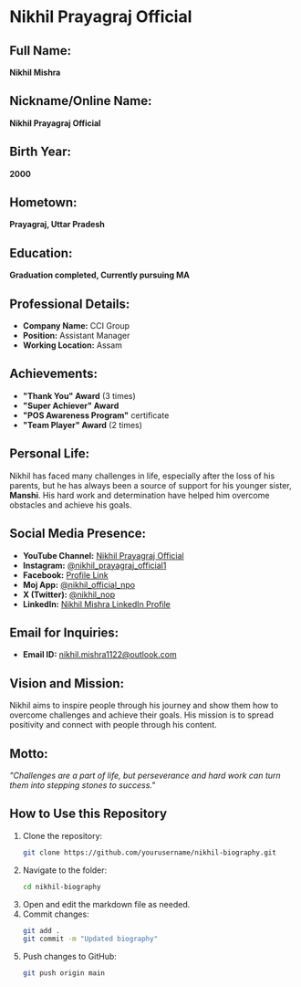 # Nikhil Prayagraj Official

## Full Name:
**Nikhil Mishra**  

## Nickname/Online Name:
**Nikhil Prayagraj Official**  

## Birth Year:
**2000**  

## Hometown:
**Prayagraj, Uttar Pradesh**  

## Education:
**Graduation completed, Currently pursuing MA**  

## Professional Details:
- **Company Name:** CCI Group  
- **Position:** Assistant Manager  
- **Working Location:** Assam  

## Achievements:
- **"Thank You" Award** (3 times)  
- **"Super Achiever" Award**  
- **"POS Awareness Program"** certificate  
- **"Team Player" Award** (2 times)  

## Personal Life:
Nikhil has faced many challenges in life, especially after the loss of his parents, but he has always been a source of support for his younger sister, **Manshi**. His hard work and determination have helped him overcome obstacles and achieve his goals.  

## Social Media Presence:
- **YouTube Channel:** [Nikhil Prayagraj Official](https://youtube.com/@nikhil_prayagraj_offical?si=eZVxzgFVHhp5hLuU)  
- **Instagram:** [@nikhil_prayagraj_official1](https://www.instagram.com/nikhil_prayagraj_official1/profilecard/?igsh=ZDQ1NWk1aTQ0OWJ0)  
- **Facebook:** [Profile Link](https://www.facebook.com/profile.php?id=61571006673566&mibextid=ZbWKwL)  
- **Moj App:** [@nikhil_official_npo](https://mojapp.in/@nikhil_official_npo?referrer=UZhCvia-1LsUTzr)  
- **X (Twitter):** [@nikhil_nop](https://x.com/nikhil_nop?t=G9SKBSkrR855sBJYIGtlTg&s=09)  
- **LinkedIn:** [Nikhil Mishra LinkedIn Profile](https://www.linkedin.com/in/nikhilmishraprayagraj)  

## Email for Inquiries:
- **Email ID:** [nikhil.mishra1122@outlook.com](mailto:nikhil.mishra1122@outlook.com)  

## Vision and Mission:
Nikhil aims to inspire people through his journey and show them how to overcome challenges and achieve their goals. His mission is to spread positivity and connect with people through his content.  

## Motto:
*"Challenges are a part of life, but perseverance and hard work can turn them into stepping stones to success."*

## How to Use this Repository
1. Clone the repository:
   ```sh
   git clone https://github.com/yourusername/nikhil-biography.git
   ```
2. Navigate to the folder:
   ```sh
   cd nikhil-biography
   ```
3. Open and edit the markdown file as needed.
4. Commit changes:
   ```sh
   git add .
   git commit -m "Updated biography"
   ```
5. Push changes to GitHub:
   ```sh
   git push origin main
   ```

